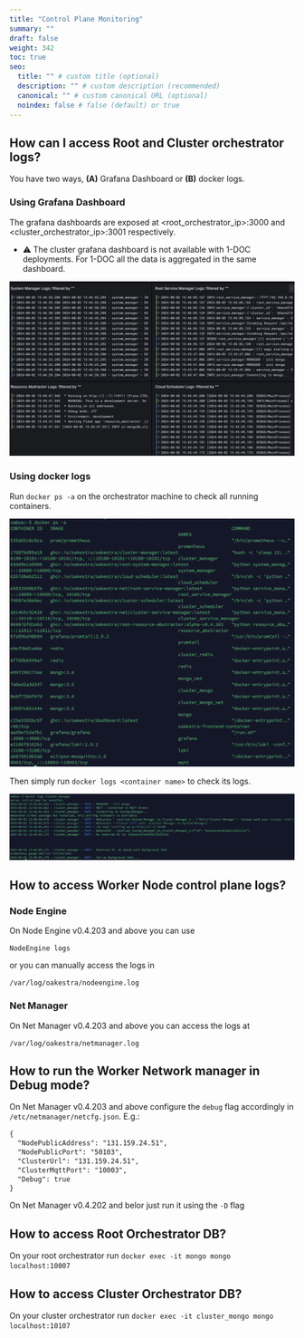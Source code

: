 ```yaml
---
title: "Control Plane Monitoring"
summary: ""
draft: false
weight: 342
toc: true
seo:
  title: "" # custom title (optional)
  description: "" # custom description (recommended)
  canonical: "" # custom canonical URL (optional)
  noindex: false # false (default) or true
---
```


## How can I access Root and Cluster orchestrator logs?

You have two ways, **(A)** Grafana Dashboard or **(B)** docker logs.

### Using Grafana Dashboard

The grafana dashboards are exposed at <root_orchestrator_ip>:3000 and <cluster_orchestrator_ip>:3001 respectively. 

- ⚠️ The cluster grafana dashboard is not available with 1-DOC deployments. For 1-DOC all the data is aggregated in the same dashboard. 

![](control-plane-grafanalogs.png)

### Using docker logs 

Run `docker ps -a` on the orchestrator machine to check all running containers. 

![](control-plane-docker-logs-1.png)

Then simply run `docker logs <container name>` to check its logs. 

![](control-plane-docker-logs-2.png)

## How to access Worker Node control plane logs?


### Node Engine 
On Node Engine v0.4.203 and above you can use 

```
NodeEngine logs
```

or you can manually access the logs in 

```
/var/log/oakestra/nodeengine.log
```

### Net Manager

On Net Manager v0.4.203 and above you can access the logs at 

```
/var/log/oakestra/netmanager.log
```

## How to run the Worker Network manager in Debug mode?

On Net Manager v0.4.203 and above configure the `debug` flag accordingly in `/etc/netmanager/netcfg.json`. E.g.:

```
{
  "NodePublicAddress": "131.159.24.51",
  "NodePublicPort": "50103",
  "ClusterUrl": "131.159.24.51",
  "ClusterMqttPort": "10003",
  "Debug": true
}
```

On Net Manager v0.4.202 and belor just run it using the `-D` flag

## How to access Root Orchestrator DB?

On your root orchestrator run `docker exec -it mongo mongo localhost:10007`

## How to access Cluster Orchestrator DB?

On your cluster orchestrator run `docker exec -it cluster_mongo mongo localhost:10107`

